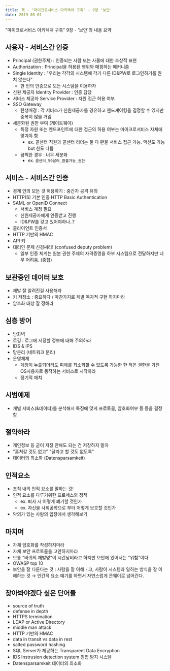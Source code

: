 ```yaml
---
title: 책 - "마이크로서비스 아키텍처 구축" - 9장 '보안'
date: 2019-05-01
---
```


"마이크로서비스 아키텍처 구축" 9장 - '보안'의 내용 요약

## 사용자 - 서비스간 인증

- Principal (권한주체) : 인증되는 사람 또는 사물에 대한 추상적 표현
- Authorization : Principal을 허용된 행위와 매핑하는 메커니즘
- Single Identity : "우리는 각각의 시스템에 각기 다른 ID&PW로 로그인하기를 원치 않는다"
  - 한 번의 인증으로 모든 시스템을 이용하자
- 신원 제공자 Identity Provider : 인증 담당
- 서비스 제공자 Service Provider : 자원 접근 허용 여부
- SSO Gateway
  - 탄생배경 : 각 서비스가 신원제공자를 경유하고 핸드셰이킹을 결정할 수 있지만 중복이 많을 거임
- 세분화된 권한 부여 (게이트웨이)
  - 특정 자원 또는 엔드포인트에 대한 접근의 허용 여부는 마이크로서비스 자체에 맞겨야 함
    - ex. 콜센터 직원과 콜센터 리더는 둘 다 환불 서비스 접근 가능. 액션도 가능 but 한도 다름
  - 끔찍한 경우 : 너무 세분화
    - ex. `콜센터_50달러_환불가능_권한`

## 서비스 - 서비스간 인증

- 경계 안의 모든 것 허용하기 : 중간자 공격 유의
- HTTP(S) 기본 인증 HTTP Basic Authentication
- SAML or OpenID Connect
  - 서비스 계정 필요
  - 신원제공자에게 인증받고 진행
  - ID&PW를 갖고 있어야하나..?
- 클라이언트 인증서
- HTTP 기반의 HMAC
- API 키
- 대리인 문제 신경써라! (confused deputy problem)
  - 일부 인증 체계는 원본 권한 주체의 자격증명을 하부 시스템으로 전달하지만 너무 어려움. (중첩)

## 보관중인 데이터 보호

- 제발 잘 알려진걸 사용해라
- 키 저장소 : 중요하다 / 마찬가지로 제발 독자적 구현 하지마라
- 암호화 대상 잘 정해라

## 심층 방어

- 방화벽
- 로깅 : 로그에 저장할 정보에 대해 주의하라
- IDS & IPS
- 망분리 (네트워크 분리)
- 운영체제
  - 계정이 누출되더라도 피해를 최소화할 수 있도록 가능한 한 적은 권한을 가진 OS사용자로 동작하는 서비스로 시작하라
  - 정기적 패치

## 시범예제

- 개별 서비스(&데이터)를 분석해서 특징에 맞게 프로토콜, 암호화여부 등 등을 결정함

## 절약하라

- 개인정보 등 굳이 저장 안해도 되는 건 저장하지 말자
- "훔쳐갈 것도 없고" "달라고 할 것도 없도록"
- 데이터의 최소화 (Datensparsamkeit)

## 인적요소

- 조직 내의 인적 요소를 말하는 것!
- 인적 요소를 다루기위한 프로세스와 정책
  - ex. 퇴사 시 어떻게 폐기할 것인가
  - ex. 자신을 사회공학으로 부터 어떻게 보호할 것인가
- 악의가 있는 사람의 입장에서 생각해보기

## 마치며

- 자체 암호화를 작성하지마라
- 자체 보안 프로토콜을 고안하지마라
- 보통 "바퀴의 재발명"이 시간낭비라고 하지만 보안에 있어서는 "위험"이다
- OWASP top 10
- 보안을 잘 다룬다는 것 : 사람을 잘 이해ㅏ고, 사람이 시스템과 일하는 방식을 잘 이해하는 것
    → 인간적 요소 얘기를 하면서 자연스럽게 콘웨이로 넘어간다.

## 찾아봐야겠다 싶은 단어들

- source of truth
- defense in depth
- HTTPS termination
- LDAP or Active Directory
- middle man attack
- HTTP 기반의 HMAC
- data in transit vs data in rest
- salted password hashing
- SQL Server가 제공하는 Transparent Data Encryption
- IDS Instrusion detection system 침입 탐지 시스템
- Datensparsamkeit 데이터의 최소화